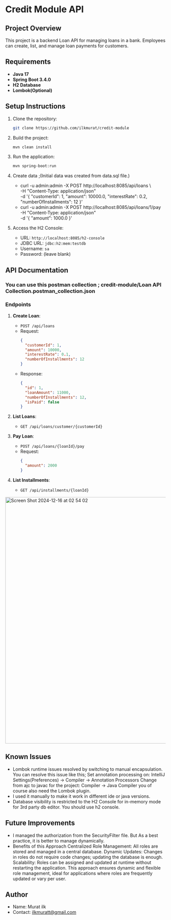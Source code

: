 
# Credit Module API

## Project Overview
This project is a backend Loan API for managing loans in a bank. Employees can create, list, and manage loan payments for customers.

## Requirements
- **Java 17**
- **Spring Boot 3.4.0**
- **H2 Database**
- **Lombok(Optional)**

## Setup Instructions
1. Clone the repository:
   ```bash
   git clone https://github.com/ilkmurat/credit-module
   ```
2. Build the project:
   ```bash
   mvn clean install
   ```
3. Run the application:
   ```bash
   mvn spring-boot:run
   ```

4. Create data ;(Initial data was created from data.sql file.)
   - curl -u admin:admin -X POST http://localhost:8085/api/loans \      
     -H "Content-Type: application/json" \
     -d '{
     "customerId": 1,
     "amount": 10000.0,
     "interestRate": 0.2,
     "numberOfInstallments": 12
     }'
   -  curl -u admin:admin -X POST http://localhost:8085/api/loans/1/pay \
      -H "Content-Type: application/json" \
      -d '{
      "amount": 1000.0
      }'

5. Access the H2 Console:
   - URL: `http://localhost:8085/h2-console`
   - JDBC URL: `jdbc:h2:mem:testdb`
   - Username: `sa`
   - Password: (leave blank)


## API Documentation
### You can use this postman collection ;  credit-module/Loan API Collection.postman_collection.json
### Endpoints
1. **Create Loan**:
    - `POST /api/loans`
    - Request:
      ```json
      {
        "customerId": 1,
        "amount": 10000,
        "interestRate": 0.1,
        "numberOfInstallments": 12
      }
      ```
    - Response:
      ```json
      {
        "id": 1,
        "loanAmount": 11000,
        "numberOfInstallments": 12,
        "isPaid": false
      }
      ```

2. **List Loans**:
    - `GET /api/loans/customer/{customerId}`

3. **Pay Loan**:
    - `POST /api/loans/{loanId}/pay`
    - Request:
      ```json
      {
        "amount": 2000
      }
      ```

4. **List Installments**:
    - `GET /api/installments/{loanId}`

 <img width="774" alt="Screen Shot 2024-12-16 at 02 54 02" src="https://github.com/user-attachments/assets/ec9f1e5a-c7ee-4449-a25f-e61cfe179256" />

## Known Issues
- Lombok runtime issues resolved by switching to manual encapsulation. You can resolve this issue like this;
  Set annotation processing on: IntelliJ Settings(Preferences) -> Compiler -> Annotation
  Processors
  Change from ajc to javac for the project: Compiler -> Java Compiler
  you of course also need the Lombok plugin.
- I used it manually to make it work in different ide or java versions.
- Database visibility is restricted to the H2 Console for in-memory mode for 3rd party db editor. You should use h2 console.

## Future Improvements
- I managed the authorization from the SecurityFilter file. But As a best practice, it is better to manage dynamically.
- Benefits of this Approach
  Centralized Role Management: All roles are stored and managed in a central database.
  Dynamic Updates: Changes in roles do not require code changes; updating the database is enough.
  Scalability: Roles can be assigned and updated at runtime without restarting the application.
  This approach ensures dynamic and flexible role management, ideal for applications where roles are frequently updated or vary per user.



## Author
- Name: Murat ilk
- Contact: ilkmuratt@gmail.com
